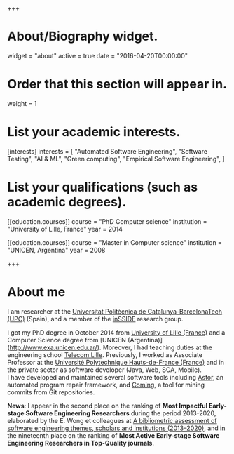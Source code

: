 +++
# About/Biography widget.
widget = "about"
active = true
date = "2016-04-20T00:00:00"

# Order that this section will appear in.
weight = 1

# List your academic interests.
[interests]
  interests = [
    "Automated Software Engineering",
    "Software Testing",
    "AI & ML",
    "Green computing",
    "Empirical Software Engineering",
  ]

# List your qualifications (such as academic degrees).
[[education.courses]]
  course = "PhD Computer science"
  institution = "University of Lille, France"
  year = 2014

[[education.courses]]
  course = "Master in Computer science"
  institution = "UNICEN, Argentina"
  year = 2008

 
+++

# About me

I am researcher at the [Universitat Politècnica de Catalunya-BarcelonaTech (UPC)](https://www.upc.edu/) (Spain), and a member of the [inSSIDE](https://insside.upc.edu/en) research group.
<!---I am Associate Professor at the [Université Polytechnique Hauts-de-France (France)](http://www.uphf.fr/), and member of the [LAMIH](http://www.univ-valenciennes.fr/LAMIH/en/) laboratory (UMR CNRS 8201). -> 
<!---Previously, I was a researcher in the University of Lille 1 and INRIA Lille, and post-doc in the University of Lugano (Switzerland). -->
I got my PhD degree in October 2014 from [University of Lille (France)](http://www.univ-lille1.fr/) and a Computer Science degree from [UNICEN (Argentina)] (http://www.exa.unicen.edu.ar/).  Moreover, I  had teaching duties at the engineering school [Telecom Lille](http://www.telecom-lille.fr/). 
Previously, I worked as Associate Professor at the [Université Polytechnique Hauts-de-France (France)](http://www.uphf.fr/) and in the private sector as software developer (Java, Web, SOA, Mobile).  
I have developed and maintained several software tools including [Astor](https://github.com/SpoonLabs/astor), an automated program repair framework, and [Coming](https://github.com/SpoonLabs/coming), a tool for mining commits  from Git repositories.

**News**: I appear in the second place on the ranking of **Most Impactful Early-stage Software Engineering Researchers** during the period 2013-2020,  elaborated by the E. Wong et colleagues at [A bibliometric assessment of software engineering themes, scholars and institutions (2013–2020)](https://www.sciencedirect.com/science/article/abs/pii/S0164121221001266), and in the nineteenth place on the ranking of **Most Active Early-stage Software Engineering Researchers in Top-Quality journals**. 

  
